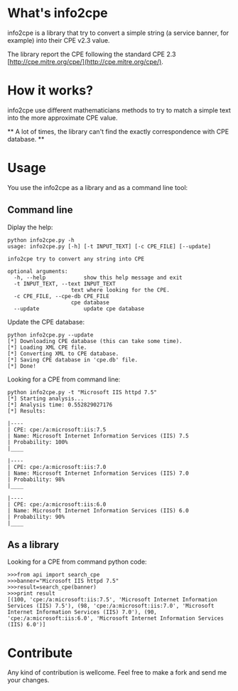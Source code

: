 What's info2cpe
===============

info2cpe is a library that try to convert a simple string (a service banner, for example) into their CPE v2.3 value.

The library report the CPE following the standard CPE 2.3 [http://cpe.mitre.org/cpe/](http://cpe.mitre.org/cpe/).

How it works?
=============

info2cpe use different mathematicians methods to try to match a simple text into the more approximate CPE value.

** A lot of times, the library can't find the exactly correspondence with CPE database. **

Usage
=====

You use the info2cpe as a library and as a command line tool:

Command line
------------

Diplay the help:

	python info2cpe.py -h
	usage: info2cpe.py [-h] [-t INPUT_TEXT] [-c CPE_FILE] [--update]

	info2cpe try to convert any string into CPE

	optional arguments:
	  -h, --help            show this help message and exit
	  -t INPUT_TEXT, --text INPUT_TEXT
                        text where looking for the CPE.
	  -c CPE_FILE, --cpe-db CPE_FILE
                        cpe database
	  --update              update cpe database
	
Update the CPE database:

	python info2cpe.py --update
	[*] Downloading CPE database (this can take some time).
	[*] Loading XML CPE file.
	[*] Converting XML to CPE database.
	[*] Saving CPE database in 'cpe.db' file.
	[*] Done!
	
Looking for a CPE from command line:

	python info2cpe.py -t "Microsoft IIS httpd 7.5"
	[*] Starting analysis...
	[*] Analysis time: 0.552829027176
	[*] Results:
	
	|----
	| CPE: cpe:/a:microsoft:iis:7.5
	| Name: Microsoft Internet Information Services (IIS) 7.5
	| Probability: 100%
	|____
	
	|----
	| CPE: cpe:/a:microsoft:iis:7.0
	| Name: Microsoft Internet Information Services (IIS) 7.0
	| Probability: 98%
	|____
	
	|----
	| CPE: cpe:/a:microsoft:iis:6.0
	| Name: Microsoft Internet Information Services (IIS) 6.0
	| Probability: 90%
	|____


As a library
------------

Looking for a CPE from command python code:

	>>>from api import search_cpe
	>>>banner="Microsoft IIS httpd 7.5"
	>>>result=search_cpe(banner)
	>>>print result
	[(100, 'cpe:/a:microsoft:iis:7.5', 'Microsoft Internet Information Services (IIS) 7.5'), (98, 'cpe:/a:microsoft:iis:7.0', 'Microsoft Internet Information Services (IIS) 7.0'), (90, 'cpe:/a:microsoft:iis:6.0', 'Microsoft Internet Information Services (IIS) 6.0')]

Contribute
==========

Any kind of contribution is wellcome. Feel free to make a fork and send me your changes.
